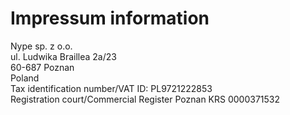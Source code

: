 # Impressum information

Nype sp. z o.o.<br>
ul. Ludwika Braillea 2a/23<br>
60-687 Poznan<br>
Poland<br>
Tax identification number/VAT ID: PL9721222853<br>
Registration court/Commercial Register Poznan KRS 0000371532

